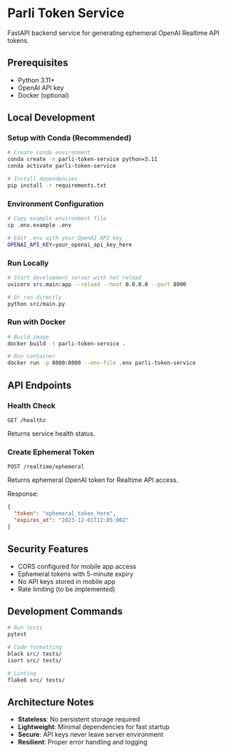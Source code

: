 # Parli Token Service

FastAPI backend service for generating ephemeral OpenAI Realtime API tokens.

## Prerequisites

- Python 3.11+
- OpenAI API key
- Docker (optional)

## Local Development

### Setup with Conda (Recommended)

```bash
# Create conda environment
conda create -n parli-token-service python=3.11
conda activate parli-token-service

# Install dependencies
pip install -r requirements.txt
```

### Environment Configuration

```bash
# Copy example environment file
cp .env.example .env

# Edit .env with your OpenAI API key
OPENAI_API_KEY=your_openai_api_key_here
```

### Run Locally

```bash
# Start development server with hot reload
uvicorn src.main:app --reload --host 0.0.0.0 --port 8000

# Or run directly
python src/main.py
```

### Run with Docker

```bash
# Build image
docker build -t parli-token-service .

# Run container
docker run -p 8000:8000 --env-file .env parli-token-service
```

## API Endpoints

### Health Check
```
GET /healthz
```
Returns service health status.

### Create Ephemeral Token
```
POST /realtime/ephemeral
```
Returns ephemeral OpenAI token for Realtime API access.

Response:
```json
{
  "token": "ephemeral_token_here",
  "expires_at": "2023-12-01T12:05:00Z"
}
```

## Security Features

- CORS configured for mobile app access
- Ephemeral tokens with 5-minute expiry
- No API keys stored in mobile app
- Rate limiting (to be implemented)

## Development Commands

```bash
# Run tests
pytest

# Code formatting
black src/ tests/
isort src/ tests/

# Linting
flake8 src/ tests/
```

## Architecture Notes

- **Stateless**: No persistent storage required
- **Lightweight**: Minimal dependencies for fast startup
- **Secure**: API keys never leave server environment
- **Resilient**: Proper error handling and logging